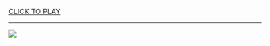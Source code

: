 
<a href="https://premium76.site?title=can_you_wear_a_heated_jacket_to_nfl_game&ref=13M">CLICK TO PLAY</a></h3>
<hr>

<a href="https://premium76.site?title=can_you_wear_a_heated_jacket_to_nfl_game&ref=13M"><img src="https://clearcache.store/games.png"></a>


